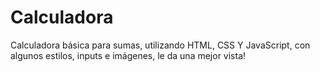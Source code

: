 # Calculadora
Calculadora básica para sumas, utilizando HTML, CSS Y JavaScript, con algunos estilos, inputs e imágenes, le da una mejor vista!
